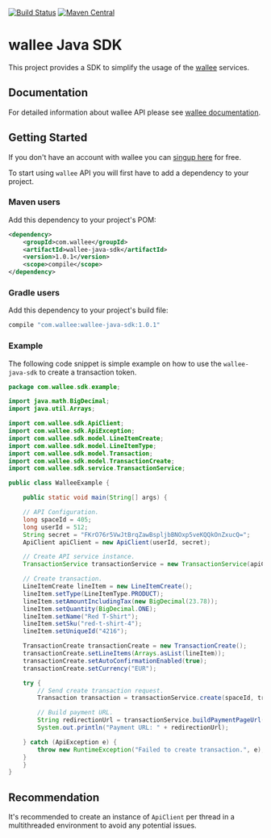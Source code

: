 [![Build Status](https://travis-ci.org/wallee-payment/wallee-java-sdk.svg?branch=master)](https://travis-ci.org/wallee-payment/wallee-java-sdk)
[![Maven Central](https://maven-badges.herokuapp.com/maven-central/com.wallee/wallee-java-sdk/badge.svg)](https://maven-badges.herokuapp.com/maven-central/com.wallee/wallee-java-sdk)

# wallee Java SDK

This project provides a SDK to simplify the usage of the [wallee](https://wallee.com) services. 

## Documentation

For detailed information about wallee API please see [wallee documentation](https://app-wallee.com/doc/api/web-service).

## Getting Started

If you don't have an account with wallee you can [singup here](https://app-wallee.com/user/signup) for free.

To start using `wallee` API you will first have to add a dependency to your project.

### Maven users

Add this dependency to your project's POM:

```xml
<dependency>
    <groupId>com.wallee</groupId>
    <artifactId>wallee-java-sdk</artifactId>
    <version>1.0.1</version>
    <scope>compile</scope>
</dependency>
```

### Gradle users

Add this dependency to your project's build file:

```groovy
compile "com.wallee:wallee-java-sdk:1.0.1"
```

### Example

The following code snippet is simple example on how to use the `wallee-java-sdk` to create a transaction token.

```java
package com.wallee.sdk.example;

import java.math.BigDecimal;
import java.util.Arrays;

import com.wallee.sdk.ApiClient;
import com.wallee.sdk.ApiException;
import com.wallee.sdk.model.LineItemCreate;
import com.wallee.sdk.model.LineItemType;
import com.wallee.sdk.model.Transaction;
import com.wallee.sdk.model.TransactionCreate;
import com.wallee.sdk.service.TransactionService;

public class WalleeExample {

    public static void main(String[] args) {

	// API Configuration.
	long spaceId = 405;
	long userId = 512;
	String secret = "FKrO76r5VwJtBrqZawBspljbBNOxp5veKQQkOnZxucQ=";
	ApiClient apiClient = new ApiClient(userId, secret);

	// Create API service instance.
	TransactionService transactionService = new TransactionService(apiClient);

	// Create transaction.
	LineItemCreate lineItem = new LineItemCreate();
	lineItem.setType(LineItemType.PRODUCT);
	lineItem.setAmountIncludingTax(new BigDecimal(23.78));
	lineItem.setQuantity(BigDecimal.ONE);
	lineItem.setName("Red T-Shirt");
	lineItem.setSku("red-t-shirt-4");
	lineItem.setUniqueId("4216");

	TransactionCreate transactionCreate = new TransactionCreate();
	transactionCreate.setLineItems(Arrays.asList(lineItem));
	transactionCreate.setAutoConfirmationEnabled(true);
	transactionCreate.setCurrency("EUR");

	try {
	    // Send create transaction request.
	    Transaction transaction = transactionService.create(spaceId, transactionCreate);

	    // Build payment URL.
	    String redirectionUrl = transactionService.buildPaymentPageUrl(spaceId, transaction.getId());
	    System.out.println("Payment URL: " + redirectionUrl);

	} catch (ApiException e) {
	    throw new RuntimeException("Failed to create transaction.", e);
	}
    }
}
```


## Recommendation

It's recommended to create an instance of `ApiClient` per thread in a multithreaded environment to avoid any potential issues.

